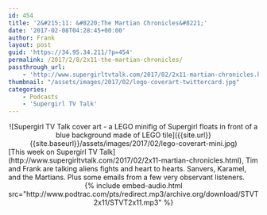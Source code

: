 ```yaml
---
id: 454
title: '2&#215;11: &#8220;The Martian Chronicles&#8221;'
date: '2017-02-08T04:28:45+00:00'
author: Frank
layout: post
guid: 'https://34.95.34.211/?p=454'
permalink: /2017/2/8/2x11-the-martian-chronicles/
passthrough_url:
    - 'http://www.supergirltvtalk.com/2017/02/2x11-martian-chronicles.html'
thumbnail: "/assets/images/2017/02/lego-coverart-twittercard.jpg"
categories:
    - Podcasts
    - 'Supergirl TV Talk'
---
```


<div markdown="1" style="text-align: center;">
![Supergirl TV Talk cover art - a LEGO minifig of Supergirl floats in front of a blue background made of LEGO tile]({{site.url}}{{site.baseurl}}/assets/images/2017/02/lego-coverart-mini.jpg)
</div>
[This week on Supergirl TV Talk](http://www.supergirltvtalk.com/2017/02/2x11-martian-chronicles.html), Tim and Frank are talking aliens fights and heart to hearts. Sanvers, Karamel, and the Martians. Plus some emails from a few very observant listeners.

<div markdown="1" style="text-align: center;">
{% include embed-audio.html src="http://www.podtrac.com/pts/redirect.mp3/archive.org/download/STVT2x11/STVT2x11.mp3" %}
